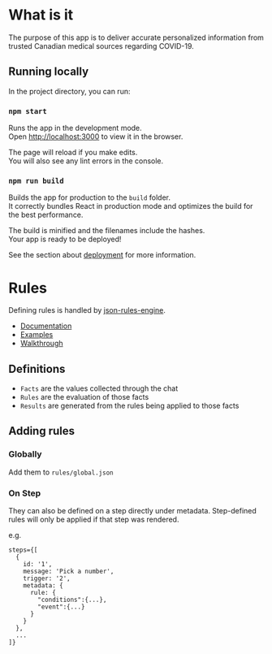 # What is it
The purpose of this app is to deliver accurate personalized information from trusted Canadian medical sources regarding COVID-19.


## Running locally

In the project directory, you can run:

### `npm start`
Runs the app in the development mode.<br />
Open [http://localhost:3000](http://localhost:3000) to view it in the browser.

The page will reload if you make edits.<br />
You will also see any lint errors in the console.

### `npm run build`
Builds the app for production to the `build` folder.<br />
It correctly bundles React in production mode and optimizes the build for the best performance.

The build is minified and the filenames include the hashes.<br />
Your app is ready to be deployed!

See the section about [deployment](https://facebook.github.io/create-react-app/docs/deployment) for more information.


# Rules
Defining rules is handled by [json-rules-engine](https://github.com/cachecontrol/json-rules-engine).

- [Documentation](https://github.com/CacheControl/json-rules-engine/tree/master/docs)
- [Examples](https://github.com/CacheControl/json-rules-engine/tree/master/examples)
- [Walkthrough](https://github.com/CacheControl/json-rules-engine/blob/master/docs/walkthrough.md)

## Definitions
- `Facts` are the values collected through the chat
- `Rules` are the evaluation of those facts
- `Results` are generated from the rules being applied to those facts

## Adding rules

### Globally
Add them to `rules/global.json`

### On Step
They can also be defined on a step directly under metadata. Step-defined rules will only be applied if that step was rendered.

e.g.
```
steps={[
  {
    id: '1',
    message: 'Pick a number',
    trigger: '2',
    metadata: {
      rule: {
        "conditions":{...},
        "event":{...}
      }
    }
  },
  ...
]}
```
